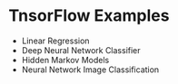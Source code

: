 # TnsorFlow Examples


- Linear Regression
- Deep Neural Network Classifier
- Hidden Markov Models
- Neural Network Image Classification